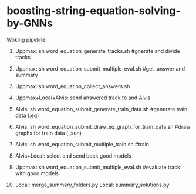 # boosting-string-equation-solving-by-GNNs

Woking pipeline:

1. Uppmax: sh word_equation_generate_tracks.sh #gnerate and divide tracks


2. Uppmax: sh word_equation_submit_multiple_eval.sh #get .answer and summary


3. Uppmax: sh word_equation_collect_answers.sh


4. Uppmax+Local+Alvis: send answered track to and Alvis


5. Alvis: sh word_equation_submit_generate_train_data.sh #generate train data (.eq)


6. Alvis: sh word_equation_submit_draw_eq_graph_for_train_data.sh #draw graphs for train data (.json)


7. Alvis: sh word_equation_submit_multiple_train.sh #train


8. Alvis+Local: select and send back good models


9. Uppmax: sh word_equation_submit_multiple_eval.sh #evaluate track with good models



10. Local: merge_summary_folders.py
Local: summary_solutions.py

